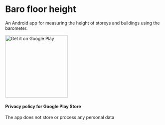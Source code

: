 # Baro floor height

An Android app for measuring the height of storeys and buildings
using the barometer.

<a href='https://play.google.com/store/apps/details?id=xyz.osei.baro&hl=en&pcampaignid=pcampaignidMKT-Other-global-all-co-prtnr-py-PartBadge-Mar2515-1'><img alt='Get it on Google Play' src='https://play.google.com/intl/en_us/badges/static/images/badges/en_badge_web_generic.png'  width='200px'/></a>

#### Privacy policy for Google Play Store

The app does not store or process any personal data
